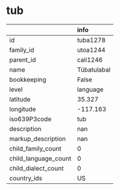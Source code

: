 # tub
|                      | info        |
|:---------------------|:------------|
| id                   | tuba1278    |
| family_id            | utoa1244    |
| parent_id            | cali1246    |
| name                 | Tübatulabal |
| bookkeeping          | False       |
| level                | language    |
| latitude             | 35.327      |
| longitude            | -117.163    |
| iso639P3code         | tub         |
| description          | nan         |
| markup_description   | nan         |
| child_family_count   | 0           |
| child_language_count | 0           |
| child_dialect_count  | 0           |
| country_ids          | US          |